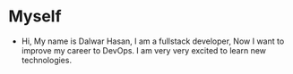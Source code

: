 # Myself
 - Hi, My name is Dalwar Hasan, I am a fullstack developer, Now I want to improve my career to DevOps. I am very very excited to learn new technologies.